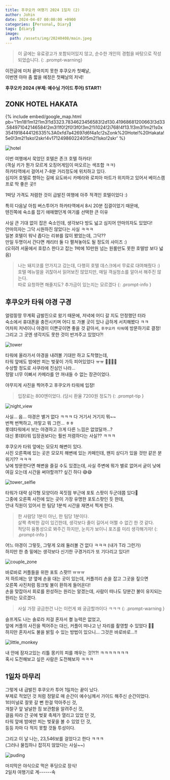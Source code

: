 ```yaml
---
title: 후쿠오카 여행기 2024 1일차 (2)
author: Johin
date: 2024-04-07 00:00:00 +0900
categories: [Personal, Diary]
tags: [diary]
image:
  path: /assets/img/20240408/main.jpeg
---
```


> 이 글에는 유료광고가 포함되어있지 않고, 순수한 개인의 경험을 바탕으로 작성되었습니다.
{: .prompt-warning}

이전글에 미처 끝마치치 못한 후쿠오카 첫째날,  
이번엔 아마 좀 짧을 예정은 첫째날의 저녁!

**후쿠오카 2024 (부제: 예수님 가이드 투어) START!**

## ZONK HOTEL HAKATA

{% include embed/google_map.html pb='!1m18!1m12!1m3!1d3323.7834623456583!2d130.41968681200663!3d33.584971042146584!2m3!1f0!2f0!3f0!3m2!1i1024!2i768!4f13.1!3m3!1m2!1s0x3541918444126335%3A0xfd7a42697d6f4a1c!2sZonk%20Hotel%20Hakata!5e0!3m2!1sko!2skr!4v1712498602240!5m2!1sko!2skr' %}

![hotel](/assets/img/20240408/zonk_hotel.png)

이번 여행에서 묵었던 호텔은 존크 호텔 하카타!  
(객실 키가 뭔가 모르게 오징어게임이 떠오르는 색조합 ㅋㅋ)  
하카타역에서 걸어서 7-8분 거리정도에 위치하고 있다.  
심지어 호텔로 향하는 길에 요도바시 카메라와 로피아 마트가 위치하고 있어서 베이스캠프로 딱 좋은 곳!!  

1박당 가격도 저렴한 것이 급발진 여행에 아주 적격인 호텔이었다 :)  

특히 다음날 아침 버스투어가 하카타역에서 8시 20분 집결이었기 때문에,  
텐진쪽에 숙소를 잡기 애매했던게 여기를 선택한 큰 이유  

사실 큰 기대 없이 잡은 숙소인데, 생각보다 방도 넓고 심지어 안마의자도 있었다!  
안마의자는 그닥 시원하진 않았다는 사실 ㅋㅋㅋ  
일본 호텔이 워낙 좁다는 리뷰를 많이 봤었는데, 그닥??  
만일 두명이서 간다면 캐리터 둘 다 펼쳐놓아도 될 정도의 사이즈 :)  
(오히려 서울에서 호캉스 한다고 잡는 1박에 10만원 넘는 원룸만도 못한 호텔방 보다 넓음)  

> 나는 돼지코를 안가지고 갔는데, 다행히 호텔 데스크에서 무료로 대여해줬다 :)  
>  호텔 메뉴얼을 귀찮아서 읽어보진 않았지만, 매일 객실청소를 알아서 해주진 않는다.  
>  따로 요청하면 해줄지도? 추가금이 있는지는 모르겠다
{: .prompt-info }

## 후쿠오카 타워 야경 구경

얼렁뚱땅 무계획 급발진으로 왔기 때문에, 저녁에 어디 갈 지도 안정했던 터라  
숙소에서 휴대폰을 충전시키며 어디 또 가볼 곳이 있나 급하게 서치해봤다 ㅋㅋ  
어차피 저녁이니 야경이 이쁜곳이면 좋을 것 같아서, `후쿠오카 타워`에 방문하기로 결정!  
그리고 그 곳엔 생각지도 못한 것이 반겨주고 있었다?!

![tower](/assets/img/20240408/tower.png)

타워에 올라가서 야경을 내려볼 기대만 하고 도착했는데,  
타워 앞에도 밤에만 피는 벚꽃이 가득 피어있었다 ㅠㅠ 🌸🌸🌸🌸  
수상할 정도로 사쿠라에 진심인 나라...  
정말 너무 이뻐서 카메라를 안 꺼내들 수 없는 장관이었다.  

야무지게 사진을 찍어주고 후쿠오카 타워에 입장!  
> 입장료는 800엔이었다. (당시 환율 7200원 정도?)
{: .prompt-tip }

![night_view](/assets/img/20240408/night_view.png)

사실... 음... 야경은 별거 없다 ㅋㅋㅋ 다 거기서 거기지 뭐~~  
번쩍 번쩍하고, 까맣고 뭐 그런... ㅎㅎ  
롯데타워에서 보는 야경하고 크게 다른 느낌은 없었달까...?  
대신 롯데타워 입장권보다는 훨씬 저렴하다는 사실?? ㅋㅋㅋ  

후쿠오카 타워 앞에는 모모치 해변이 있다.  
사진 오른쪽에 있는 곳은 모모치 해변에 있는 카페인데, 왠지 상디가 있을 것만 같은 분위기?? ㅋㅋㅋ  
낮에 방문한다면 해변을 즐길 수도 있겠는데, 사실 주변에 뭐가 별로 없어서 굳이 낮에 여길 오는데 시간을 써야할까?? 싶긴 하다 😅😅

![tower_selfie](/assets/img/20240408/tower_selfie.png)

타워가 대략 삼각형 모양이라 꼭짓점 부근에 포토 스팟이 두군데쯤 있다📸  
그중에 오른쪽 사진에 있는 곳이 가장 유명한 포토스팟인 듯 한데,  
안내 직원이 있어서 한 팀당 1분씩 시간을 재면서 찍게 한다.  

> 한 사람당 1분이 아닌, 한 팀당 1분이다.  
>  살짝 촉박한 감이 있긴한데, 생각보다 줄이 길어서 어쩔 수 없긴 한 것 같다.  
>  적당히 융통성으로 봐주긴 하지만, 눈치가 보이니 포즈를 미리 생각해가자!
{: .prompt-info }

어느 야경이 그렇듯, 그렇게 오래 둘러볼 건 없다 ㅋㅋㅋ (내가 T라 그런가)  
하지만 한 층 밑에는 생각보다 신기한 구경거리가 또 기다리고 있다!!

![couple_zone](/assets/img/20240408/couple_zone.png)

바로바로 커플들을 위한 포토 스팟!!! ㅠㅠㅠ  
저 하트에는 양 옆에 손을 대는 곳이 있는데, 커플끼리 손을 잡고 그곳을 짚으면  
오른쪽 사진처럼 핑크빛 불이 환하게 들어온다!  
손을 맞잡아서 회로를 완성하는 원리는 알겠는데, 사람이 떠나도 당분간 불이 유지되는 원리는 모르겠다.  

> 사실 가장 궁금한건 나는 이런게 왜 궁금할까이다 ㅋㅋㅋ
{: .prompt-warning }

슬프게도 나는 솔로라 저걸 혼자서 켤 능력은 없었고,  
앞에 커플의 사진을 찍어주는 대신, 커플이 떠나고 난 자리를 촬영할 수 있었다 🥲🥲  
하지만 혼자서도 불을 밝힐 수 있는 방법이 있으니... 그것은 바로바로...!!

![little_monkey](/assets/img/20240408/little_monkey.png)

내 안에 잠자고있는 리틀 몽키의 피를 깨우는 것?!?! ㅋㅋㅋㅋㅋㅋㅋ  
혹시 도전해보고 싶은 사람은 도전해보자 ㅋㅋㅋ

## 1일차 마무리

그렇게 내 급발진 후쿠오카 투어 1일차는 끝이 났다.  
부제로 적었던 것 처럼 정말로 매 순간이 예수님께서 가이드 해주신 순간이었다.  
1터미널로 잘못 갈 뻔 한걸 막아주신 것,  
개찰구 앞 널널한 짐 보관함을 알려주신 것,  
걸음 따라 간 곳에 벚꽃 축제가 열리고 있었 던 것,  
타워 앞에 밤에만 피는 벚꽃을 볼 수 있었 던 것,  
등등 차마 다 적지 못할 것들 투성이다.  

그리고 이 날 나는, 23,546보를 걸었다고 한다 ㅋㅋㅋ  
(그러나 물집하나 잡히지 않았다는 사실~~)

![puding](/assets/img/20240408/puding.JPG)

마지막은 야식으로 먹은 푸딩으로 장식!  
2일차 여행기로 계------속